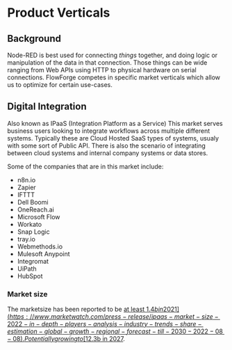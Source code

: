 # Product Verticals

## Background
Node-RED is best used for connecting _things_ together, and doing logic or manipulation of the data in that connection. Those things can be wide ranging from Web APIs using HTTP to physical hardware on serial connections.
FlowForge competes in specific market verticals which allow us to optimize for certain use-cases.


## Digital Integration 
Also known as IPaaS (Integration Platform as a Service) This market serves business users looking to integrate workflows across multiple different systems. Typically these are Cloud Hosted SaaS types of systems, usualy with some sort of Public API.
There is also the scenario of integrating between cloud systems and internal company systems or data stores.

Some of the companies that are in this market include:
- n8n.io
- Zapier
- IFTTT
- Dell Boomi
- OneReach.ai
- Microsoft Flow
- Workato
- Snap Logic
- tray.io
- Webmethods.io
- Mulesoft Anypoint
- Integromat
- UiPath
- HubSpot

### Market size

The marketsize has been reported to be [at least $1.4b in 2021](https://www.marketwatch.com/press-release/ipaas-market-size-2022-in-depth-players-analysis-industry-trends-share-estimation-global-growth-regional-forecast-till-2030-2022-08-08). Potentially growing to [$12.3b in 2027](https://www.vynzresearch.com/ict-media/global-ipaas-market).